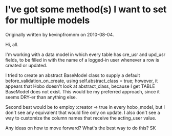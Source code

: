 # I've got some method(s) I want to set for multiple models

Originally written by kevinpfromnm on 2010-08-04.

Hi, all.

I'm working with a data model in which every table has cre_usr and
upd_usr fields, to be filled in with the name of a logged-in user
whenever a row is created or updated.

I tried to create an abstract BaseModel class to supply a default
before_validation_on_create, using self.abstract_class = true;
however, it appears that Hobo doesn't look at abstract_class, because
I get TABLE BaseModel does not exist.  This would be my preferred
approach, since it seems DRY-er than anything else.

Second best would be to employ :creator => true  in every hobo_model,
but I don't see any equivalent that would fire only on update.  I also
don't see a way to customize the column names that receive the
acting_user value.

Any ideas on how to move forward?  What's the best way to do this?
SK 